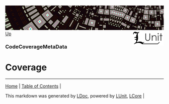 ![](../Content/LUnit-banner-small.png "")
[<img align="right" src="../Content/LUnit-logo-small.png">](../../README.md)
[Up](CodeCoverageMetaData.md)
### CodeCoverageMetaData
# Coverage
---

[Home](../../README.md) | [Table of Contents](../../TableOfContents.md) | 


This markdown was generated by [LDoc](https://github.com/CodeSingularity/LDoc), powered by [LUnit](https://github.com/CodeSingularity/LUnit), [LCore](https://github.com/CodeSingularity/LCore) | 

